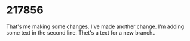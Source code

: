 # 217856
That's me making some changes. I've made another change.
I'm adding some text in the second line.
Thet's a text for a new branch..
